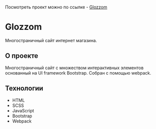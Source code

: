 Посмотреть проект можно по ссылке - [Glozzom](https://ashenfox.github.io/glozzom/)

# Glozzom

Многостраничный сайт интернет магазина.

## О проекте

Многостраничный сайт с множеством интерактивных элементов основанный на UI framework Bootstrap. Собран с помощью webpack.

## Технологии

- HTML
- SCSS
- JavaScript
- Bootstrap
- Webpack
